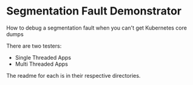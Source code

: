 # Segmentation Fault Demonstrator

How to debug a segmentation fault when you can't get Kubernetes core dumps

There are two testers:
+ Single Threaded Apps
+ Multi Threaded Apps

The readme for each is in their respective directories.
